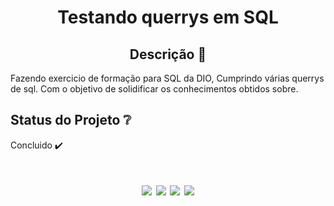 <h1 align="center">
Testando querrys em SQL
</h1>

<h2 align="center">
    Descrição  🎯 
</h2>

<p>
    Fazendo exercicio de formação para SQL da DIO, Cumprindo várias querrys de sql. Com o objetivo de solidificar os conhecimentos obtidos sobre.

</p>


## Status do Projeto ❔

Concluido ✔️

<h1 align="center">
        <img src="https://img.shields.io/badge/Microsoft%20SQL%20Server-CC2927?style=for-the-badge&logo=microsoft%20sql%20server&logoColor=white"/>
        <img src="https://img.shields.io/badge/mysql-%2300f.svg?style=for-the-badge&logo=mysql&logoColor=white"/>
        <img src="https://img.shields.io/badge/sqlite-%2307405e.svg?style=for-the-badge&logo=sqlite&logoColor=white"/>
        <img src="https://img.shields.io/badge/postgres-%23316192.svg?style=for-the-badge&logo=postgresql&logoColor=white"/>
    
</h1>